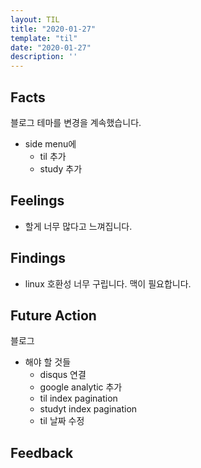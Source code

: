 ```yaml
---
layout: TIL
title: "2020-01-27"
template: "til"
date: "2020-01-27"
description: ''
---
```


## Facts

블로그 테마를 변경을 계속했습니다.
- side menu에
  - til 추가
  - study 추가

## Feelings

- 할게 너무 많다고 느껴집니다.

## Findings

- linux 호환성 너무 구립니다. 맥이 필요합니다.

## Future Action

블로그
- 해야 할 것들
  - disqus 연결
  - google analytic 추가
  - til index pagination
  - studyt index pagination
  - til 날짜 수정

## Feedback

